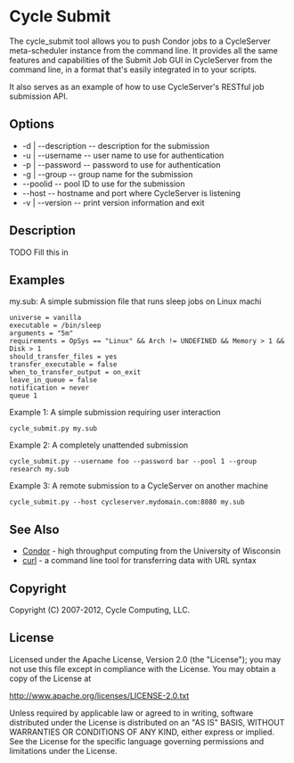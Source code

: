 # Cycle Submit

The cycle_submit tool allows you to push Condor jobs to a CycleServer meta-scheduler instance from the command line. It provides all the same features and capabilities of the Submit Job GUI in CycleServer from the command line, in a format that's easily integrated in to your scripts.

It also serves as an example of how to use CycleServer's RESTful job submission API.

## Options

* -d | --description -- description for the submission
* -u | --username -- user name to use for authentication
* -p | --password -- password to use for authentication
* -g | --group -- group name for the submission
* --poolid -- pool ID to use for the submission
* --host -- hostname and port where CycleServer is listening
* -v | --version -- print version information and exit

## Description

TODO Fill this in

## Examples

my.sub: A simple submission file that runs sleep jobs on Linux machi

	universe = vanilla
	executable = /bin/sleep
	arguments = "5m"
	requirements = OpSys == "Linux" && Arch != UNDEFINED && Memory > 1 && Disk > 1
	should_transfer_files = yes
	transfer_executable = false
	when_to_transfer_output = on_exit
	leave_in_queue = false
	notification = never
	queue 1

Example 1: A simple submission requiring user interaction

	cycle_submit.py my.sub

Example 2: A completely unattended submission

	cycle_submit.py --username foo --password bar --pool 1 --group research my.sub

Example 3: A remote submission to a CycleServer on another machine

	cycle_submit.py --host cycleserver.mydomain.com:8080 my.sub
	
## See Also

* [Condor][condor] - high throughput computing from the University of Wisconsin
* [curl][] - a command line tool for transferring data with URL syntax

## Copyright

Copyright (C) 2007-2012, Cycle Computing, LLC.

## License

Licensed under the Apache License, Version 2.0 (the "License"); you may not use this file except in compliance with the License.  You may obtain a copy of the License at

<http://www.apache.org/licenses/LICENSE-2.0.txt>

Unless required by applicable law or agreed to in writing, software distributed under the License is distributed on an "AS IS" BASIS, WITHOUT WARRANTIES OR CONDITIONS OF ANY KIND, either express or implied. See the License for the specific language governing permissions and limitations under the License.

[cycleserver]:http://www.cyclecomputing.com/cycleserver/overview
[condor]:http://www.uwisc.cs.edu/condor
[curl]:http://curl.haxx.se/